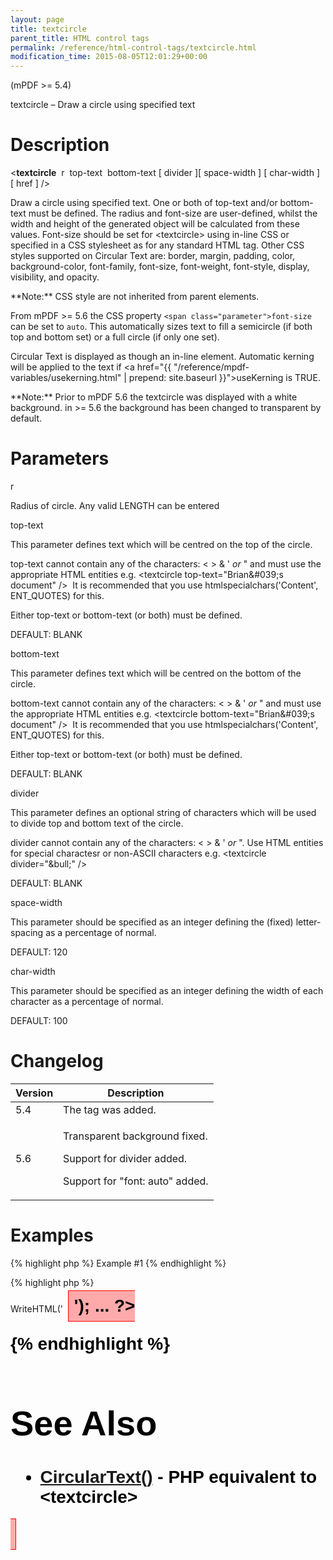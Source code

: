 ```yaml
---
layout: page
title: textcircle
parent_title: HTML control tags
permalink: /reference/html-control-tags/textcircle.html
modification_time: 2015-08-05T12:01:29+00:00
---
```


(mPDF &gt;= 5.4)

textcircle – Draw a circle using specified text

# Description

&lt;**textcircle**  <span class="parameter">r</span>  <span class="parameter">top-text</span>  <span class="parameter">bottom-text</span> [ <span class="parameter">divider</span> ][ <span class="parameter">space-width</span> ] [ <span class="parameter">char-width</span> ] [ <span class="parameter">href</span> ] /&gt;

Draw a circle using specified text. One or both of top-text and/or bottom-text must be defined. The radius and font-size are user-defined, whilst the width and height of the generated object will be calculated from these values. Font-size should be set for &lt;textcircle&gt; using in-line CSS or specified in a CSS stylesheet as for any standard HTML tag. Other CSS styles supported on Circular Text are: border, margin, padding, color, background-color, font-family, font-size, font-weight, font-style, display, visibility, and opacity.

<div class="alert alert-info" role="alert">**Note:** CSS style are not inherited from parent elements.</div>

From mPDF &gt;= 5.6 the CSS property `<span class="parameter">font-size`</span> can be set to `auto`. This automatically sizes text to fill a semicircle (if both top and bottom set) or a full circle (if only one set).

Circular Text is displayed as though an in-line element. Automatic kerning will be applied to the text if <a href="{{ "/reference/mpdf-variables/usekerning.html" | prepend: site.baseurl }}">useKerning</a> is <span class="smallblock">TRUE</span>. 

<div class="alert alert-info" role="alert">**Note:** Prior to mPDF 5.6 the textcircle was displayed with a white background. in &gt;= 5.6 the background has been changed to transparent by default.</div>

# Parameters

<span class="parameter">r</span>

Radius of circle. Any valid <span class="smallblock">LENGTH</span> can be entered<span class="smallblock">

</span>

<span class="parameter">top-text</span>

This parameter defines text which will be centred on the top of the circle.

<span class="parameter">top-text</span> cannot contain any of the characters: &lt; &gt; &amp; ' *or* " and must use the appropriate HTML entities e.g. &lt;textcircle top-text="Brian&amp;#039;s document" /&gt;  It is recommended that you use htmlspecialchars('Content', ENT_QUOTES) for this.

Either top-text or bottom-text (or both) must be defined.

<span class="smallblock">DEFAULT</span>: <span class="smallblock">BLANK</span>

<span class="parameter">bottom-text</span>

This parameter defines text which will be centred on the bottom of the circle.

<span class="parameter">bottom-text</span> cannot contain any of the characters: &lt; &gt; &amp; ' *or* " and must use the appropriate HTML entities e.g. &lt;textcircle bottom-text="Brian&amp;#039;s document" /&gt;  It is recommended that you use htmlspecialchars('Content', ENT_QUOTES) for this.

Either top-text or bottom-text (or both) must be defined.

<span class="smallblock">DEFAULT</span>: <span class="smallblock">BLANK</span>

<span class="parameter">divider</span>

This parameter defines an optional string of characters which will be used to divide top and bottom text of the circle.

<span class="parameter">divider</span> cannot contain any of the characters: &lt; &gt; &amp; ' *or* ". Use HTML entities for special charactesr or non-ASCII characters e.g. &lt;textcircle divider="&amp;bull;" /&gt;

<span class="smallblock">DEFAULT</span>: <span class="smallblock">BLANK</span>

<span class="parameter">space-width</span>

This parameter should be specified as an integer defining the (fixed) letter-spacing as a percentage of normal.

<span class="smallblock">DEFAULT</span>: 120

<span class="parameter">char-width</span>

This parameter should be specified as an integer defining the width of each character as a percentage of normal.

<span class="smallblock">DEFAULT</span>: 100

# Changelog

<table class="table"> <thead>
<tr> <th>Version</th><th>Description</th> </tr>
</thead> <tbody>
<tr>
<td>5.4</td>
<td>The tag was added.</td>
</tr>
<tr>
<td>5.6</td>
<td>

Transparent background fixed.

Support for divider added.

Support for "font: auto" added.

</td>
</tr>
</tbody> </table>

# Examples

{% highlight php %}
Example #1
{% endhighlight %}

{% highlight php %}
<?php

...

$mpdf->WriteHTML('<textcircle r="30mm" space-width="120" char-width="150"

top-text="&amp;bull; Circular Text &amp;bull;" bottom-text="Circular Text"

style="background-color: #FFAAAA; border:1px solid red; padding: 0.3em; margin: 0.3em; color: #000000; font-size: 21pt; font-weight:bold; font-family: Arial" />');

...

?>
{% endhighlight %}

# See Also

<ul>
<li class="manual_boxlist"><a href="{{ "/reference/mpdf-functions/circulartext.html" | prepend: site.baseurl }}">CircularText()</a> - PHP equivalent to &lt;textcircle&gt;</li>
</ul>
